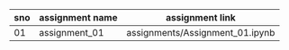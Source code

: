 |sno|assignment name|assignment link|
|---|---------------|---------------|
|01|assignment_01|assignments/Assignment_01.ipynb|
